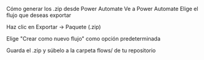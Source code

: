 Cómo generar los .zip desde Power Automate
Ve a Power Automate
Elige el flujo que deseas exportar

Haz clic en Exportar → Paquete (.zip)

Elige "Crear como nuevo flujo" como opción predeterminada

Guarda el .zip y súbelo a la carpeta flows/ de tu repositorio
